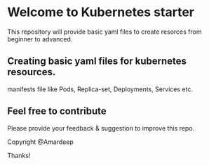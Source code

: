 # Welcome to Kubernetes starter

This repository will provide basic yaml files to create resorces from beginner to advanced.

## Creating basic yaml files for kubernetes resources.

manifests file like Pods, Replica-set, Deployments, Services etc.

## Feel free to contribute

Please provide your feedback & suggestion to improve this repo.

Copyright @Amardeep

Thanks!
